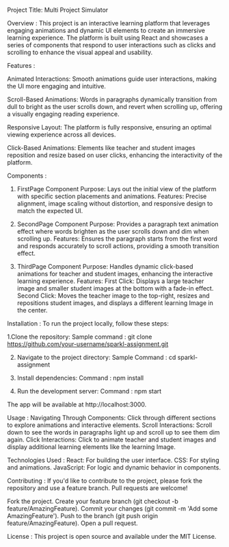 Project Title: Multi Project Simulator

Overview : 
This project is an interactive learning platform that leverages engaging animations and dynamic UI elements to create an immersive learning experience. The platform is built using React and showcases a series of components that respond to user interactions such as clicks and scrolling to enhance the visual appeal and usability.

Features : 

Animated Interactions: Smooth animations guide user interactions, making the UI more engaging and intuitive.

Scroll-Based Animations: Words in paragraphs dynamically transition from dull to bright as the user scrolls down, and revert when scrolling up, offering a visually engaging reading experience.

Responsive Layout: The platform is fully responsive, ensuring an optimal viewing experience across all devices.


Click-Based Animations: Elements like teacher and student images reposition and resize based on user clicks, enhancing the interactivity of the platform.

Components :
1. FirstPage Component
Purpose: Lays out the initial view of the platform with specific section placements and animations.
Features: Precise alignment, image scaling without distortion, and responsive design to match the expected UI.

2. SecondPage Component
Purpose: Provides a paragraph text animation effect where words brighten as the user scrolls down and dim when scrolling up.
Features: Ensures the paragraph starts from the first word and responds accurately to scroll actions, providing a smooth transition effect.

3. ThirdPage Component
Purpose: Handles dynamic click-based animations for teacher and student images, enhancing the interactive learning experience.
Features:
First Click: Displays a large teacher image and smaller student images at the bottom with a fade-in effect.
Second Click: Moves the teacher image to the top-right, resizes and repositions student images, and displays a different learning Image in the center.

Installation :
To run the project locally, follow these steps:

1.Clone the repository:
Sample command : git clone https://github.com/your-username/sparkl-assignment.git

2. Navigate to the project directory:
Sample Command : cd sparkl-assignment

3. Install dependencies:
Command : npm install

4. Run the development server:
Command : npm start

The app will be available at http://localhost:3000.

Usage : 
Navigating Through Components: Click through different sections to explore animations and interactive elements.
Scroll Interactions: Scroll down to see the words in paragraphs light up and scroll up to see them dim again.
Click Interactions: Click to animate teacher and student images and display additional learning elements like the learning Image.

Technologies Used : 
React: For building the user interface.
CSS: For styling and animations.
JavaScript: For logic and dynamic behavior in components.

Contributing :
If you'd like to contribute to the project, please fork the repository and use a feature branch. Pull requests are welcome!

Fork the project.
Create your feature branch (git checkout -b feature/AmazingFeature).
Commit your changes (git commit -m 'Add some AmazingFeature').
Push to the branch (git push origin feature/AmazingFeature).
Open a pull request.

License :
This project is open source and available under the MIT License.




